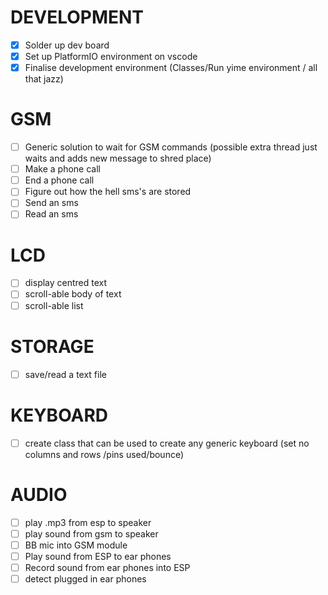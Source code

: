 # DEVELOPMENT
- [x] Solder up dev board
- [x] Set up PlatformIO environment on vscode
- [x] Finalise development environment (Classes/Run yime environment / all that jazz)
# GSM
- [ ] Generic solution to wait for GSM commands (possible extra thread just waits and adds new message to shred place)
- [ ] Make a phone call
- [ ] End a phone call
- [ ] Figure out how the hell sms's are stored
- [ ] Send an sms
- [ ] Read an sms
# LCD
- [ ] display centred text
- [ ] scroll-able body of text
- [ ] scroll-able list
# STORAGE
- [ ] save/read a text file
# KEYBOARD
- [ ] create class that can be used to create any generic keyboard (set no columns and rows /pins used/bounce)

# AUDIO
- [ ] play .mp3 from esp to speaker
- [ ] play sound from gsm to speaker
- [ ] BB mic into GSM module
- [ ] Play sound from ESP to ear phones
- [ ] Record sound from ear phones into ESP
- [ ] detect plugged in ear phones